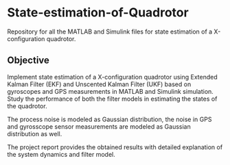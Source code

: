 # State-estimation-of-Quadrotor
Repository for all the MATLAB and Simulink files for state estimation of a X-configuration quadrotor.
## Objective
Implement state estimation of a X-configuration quadrotor using Extended Kalman Filter (EKF) and Unscented Kalman Filter (UKF) based on gyroscopes and GPS measurements in MATLAB and Simulink simulation. Study the performance of both the filter models in estimating the states of the quadrotor.

The process noise is modeled as Gaussian distribution, the noise in GPS and gyrosscope sensor measurements are modeled as Gaussian distribution as well.

The project report provides the obtained results with detailed explanation of the system dynamics and filter model.
